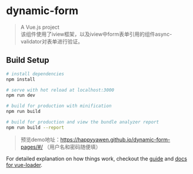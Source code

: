 # dynamic-form

> A Vue.js project <br>
>该组件使用了iview框架，以及iview中form表单引用的组件async-validator对表单进行验证。

## Build Setup

``` bash
# install dependencies
npm install

# serve with hot reload at localhost:3000
npm run dev

# build for production with minification
npm run build

# build for production and view the bundle analyzer report
npm run build --report
```
> 预览demo地址：https://happyyawen.github.io/dynamic-form-pages/#/  （用户名和密码随便填）

For detailed explanation on how things work, checkout the [guide](http://vuejs-templates.github.io/webpack/) and [docs for vue-loader](http://vuejs.github.io/vue-loader).
